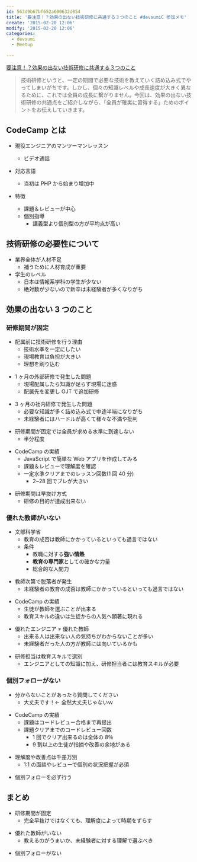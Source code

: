 ```yaml
---
id: 563d9b67bf652a600632d054
title: '要注意！？効果の出ない技術研修に共通する３つのこと #devsumiC 参加メモ'
create: '2015-02-20 12:06'
modify: '2015-02-20 12:06'
categories:
  - devsumi
  - Meetup

---
```


[要注意！？効果の出ない技術研修に共通する３つのこと](http://event.shoeisha.jp/devsumi/20150219/session/691/)

> 技術研修というと、一定の期間で必要な技術を教えていく詰め込み式でやってしまいがちです。しかし、個々の知識レベルや成長速度が大きく異なるために、これでは全員の成長に繋がりません。今回は、効果の出ない技術研修の共通点をご紹介しながら、「全員が確実に習得する」ためのポイントをお伝えしていきます。

<!-- more -->

## CodeCamp とは

- 現役エンジニアのマンツーマンレッスン

  - ビデオ通話

- 対応言語

  - 当初は PHP から始まり増加中

- 特徴
  - 課題＆レビューが中心
  - 個別指導
    - 講義型より個別型の方が平均点が高い

## 技術研修の必要性について

- 業界全体が人材不足
  - 補うために人材育成が重要
- 学生のレベル
  - 日本は情報系学科の学生が少ない
  - 絶対数が少ないので新卒は未経験者が多くなりがち

## 効果の出ない 3 つのこと

### 研修期間が固定

- 配属前に技術研修を行う理由
  - 技術水準を一定にしたい
  - 現場教育は負担が大きい
  - 理想を刷り込む

* 1 ヶ月の外部研修で発生した問題
  - 現場配属したら知識が足らず現場に迷惑
  - 配属先を変更し OJT で追加研修

- 3 ヶ月の社内研修で発生した問題
  - 必要な知識が多く詰め込み式で中途半端になりがち
  - 未経験者にはハードルが高くて様々な不満や批判

* 研修期間が固定では全員が求める水準に到達しない
  - 半分程度

- CodeCamp の実績
  - JavaScript で簡単な Web アプリを作成してみる
  - 課題＆レビューで理解度を確認
  - 一定水準クリアまでのレッスン回数(1 回 40 分)
    - 2~28 回でブレが大きい

* 研修期間は早抜け方式
  - 研修の目的が達成出来ない

### 優れた教師がいない

- 文部科学省
  - 教育の成否は教師にかかっているといっても過言ではない
  - 条件
    - 教職に対する**強い情熱**
    - **教育の専門家**としての確かな力量
    - 総合的な人間力

* 教師次第で脱落者が発生
  - 未経験者の教育の成否は教師にかかっているといっても過言ではない

- CodeCamp の実績
  - 生徒が教師を選ぶことが出来る
  - 教育スキルの違いは生徒からの人気へ顕著に現れる

* 優れたエンジニア ≠ 優れた教師
  - 出来る人は出来ない人の気持ちがわからないことが多い
  - 未経験者だった人の方が教師には向いているかも

- 研修担当は教育スキルで選別
  - エンジニアとしての知識に加え、研修担当者には教育スキルが必要

### 個別フォローがない

- 分からないことがあったら質問してください
  - 大丈夫です！← 全然大丈夫じゃないｗ

* CodeCamp の実績
  - 課題はコードレビュー合格まで再提出
  - 課題クリアまでのコードレビュー回数
    - 1 回でクリア出来るのは全体の 8％
    - 9 割以上の生徒が指摘や改善の余地がある

- 理解度や改善点は千差万別
  - 1:1 の面談やレビューで個別の状況把握が必須

* 個別フォローを必ず行う

## まとめ

- 研修期間が固定
  - 完全早抜けではなくても、理解度によって時期をずらす

* 優れた教師がいない
  - 教えるのがうまいか、未経験者に対する理解で選ぶべき

- 個別フォローがない
